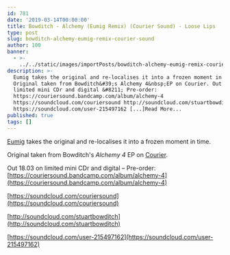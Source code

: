 ```yaml
---
id: 781
date: '2019-03-14T00:00:00'
title: Bowditch - Alchemy (Eumig Remix) (Courier Sound) - Loose Lips
type: post
slug: bowditch-alchemy-eumig-remix-courier-sound
author: 100
banner:
  - >-
    ../../static/images/importPosts/bowditch-alchemy-eumig-remix-courier-sound/image781.jpeg
description: >-
  Eumig takes the original and re-localises it into a frozen moment in time.
  Original taken from Bowditch&#39;s Alchemy 4&nbsp;EP on Courier. Out 18.03 on
  limited mini CDr and digital &#8211; Pre-order:
  https://couriersound.bandcamp.com/album/alchemy-4
  https://soundcloud.com/couriersound http://soundcloud.com/stuartbowditch
  https://soundcloud.com/user-215497162 [...]Read More...
published: true
tags: []
---
```

[Eumig](https://www.discogs.com/artist/4923841-Eumig) takes the original and re-localises it into a frozen moment in time.

Original taken from Bowditch's _Alchemy 4_ EP on [Courier](https://couriersound.bandcamp.com/).

Out 18.03 on limited mini CDr and digital – Pre-order: [https://couriersound.bandcamp.com/album/alchemy-4](https://couriersound.bandcamp.com/album/alchemy-4)

[https://soundcloud.com/couriersound](https://soundcloud.com/couriersound)

[http://soundcloud.com/stuartbowditch](http://soundcloud.com/stuartbowditch)

[https://soundcloud.com/user-215497162](https://soundcloud.com/user-215497162)